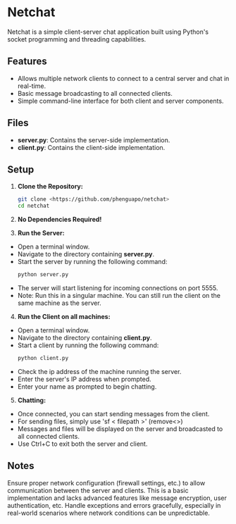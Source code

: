# Netchat

Netchat is a simple client-server chat application built using Python's socket programming and threading capabilities.

## Features

- Allows multiple network clients to connect to a central server and chat in real-time.
- Basic message broadcasting to all connected clients.
- Simple command-line interface for both client and server components.

## Files

- **server.py**: Contains the server-side implementation.
- **client.py**: Contains the client-side implementation.

## Setup

1. **Clone the Repository:**

   ```bash
   git clone <https://github.com/phenguapo/netchat>
   cd netchat

2. **No Dependencies Required!**

3. **Run the Server:**
- Open a terminal window.
- Navigate to the directory containing **server.py**.
- Start the server by running the following command:
    ```bash
   python server.py

- The server will start listening for incoming connections on port 5555.
- Note: Run this in a singular machine. You can still run the client on the same machine as the server.

4. **Run the Client on all machines:**
- Open a terminal window.
- Navigate to the directory containing **client.py**.
- Start a client by running the following command:
    ```bash
   python client.py
- Check the ip address of the machine running the server.
- Enter the server's IP address when prompted.
- Enter your name as prompted to begin chatting.

5. **Chatting:**
- Once connected, you can start sending messages from the client.
- For sending files, simply use 'sf < filepath >' (remove<>)
- Messages and files will be displayed on the server and broadcasted to all connected clients.
- Use Ctrl+C to exit both the server and client.

## Notes
Ensure proper network configuration (firewall settings, etc.) to allow communication between the server and clients. This is a basic implementation and lacks advanced features like message encryption, user authentication, etc. Handle exceptions and errors gracefully, especially in real-world scenarios where network conditions can be unpredictable.
